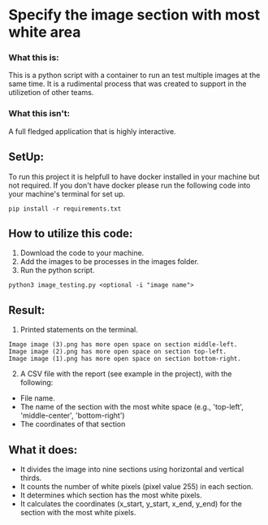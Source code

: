 # Specify the image section with most white area

### What this is:
This is a python script with a container to run an test multiple images at the same time. It is a rudimental process
that was created to support in the utilizetion of other teams.

### What this isn't:
A full fledged application that is highly interactive.

## SetUp:
To run this project it is helpfull to have docker installed in your machine but not required. If you don't have docker
please run the following code into your machine's terminal for set up.
```
pip install -r requirements.txt
```

## How to utilize this code:
1. Download the code to your machine.
2. Add the images to be processes in the images folder.
3. Run the python script.
```
python3 image_testing.py <optional -i "image name">
```

## Result:
1. Printed statements on the terminal.
```
Image image (3).png has more open space on section middle-left.
Image image (2).png has more open space on section top-left.
Image image (1).png has more open space on section bottom-right.
```
2. A CSV file with the report (see example in the project), with the following:
- File name.
- The name of the section with the most white space (e.g., 'top-left', 'middle-center', 'bottom-right')
- The coordinates of that section

## What it does:
- It divides the image into nine sections using horizontal and vertical thirds.
- It counts the number of white pixels (pixel value 255) in each section.
- It determines which section has the most white pixels.
- It calculates the coordinates (x_start, y_start, x_end, y_end) for the section with the most white pixels.